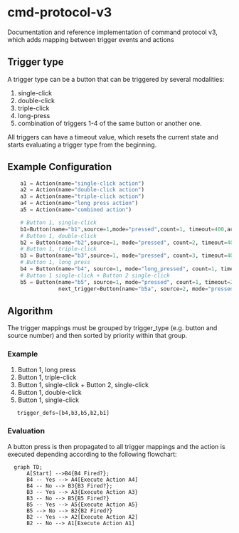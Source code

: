 # cmd-protocol-v3

Documentation and reference implementation of command protocol v3, which adds mapping between trigger events and actions

## Trigger type

A trigger type can be a button that can be triggered by several modalities:

1. single-click
2. double-click
3. triple-click
4. long-press
5. combination of triggers 1-4 of the same button or another one.

All triggers can have a timeout value, which resets the current state and starts evaluating a trigger type from the beginning.

## Example Configuration

```python
    a1 = Action(name="single-click action")
    a2 = Action(name="double-click action")
    a3 = Action(name="triple-click action")
    a4 = Action(name="long press action")
    a5 = Action(name="combined action")

    # Button 1, single-click
    b1=Button(name="b1",source=1,mode="pressed",count=1, timeout=400,action=a1)
    # Button 1, double-click
    b2 = Button(name="b2",source=1, mode="pressed", count=2, timeout=400, action=a2)
    # Button 1, triple-click
    b3 = Button(name="b3",source=1, mode="pressed", count=3, timeout=400, action=a3)
    # Button 1, long press
    b4 = Button(name="b4", source=1, mode="long_pressed", count=1, timeout=600, duration=100, action=a4)
    # Button 1 single-click + Button 2 single-click
    b5 = Button(name="b5", source=1, mode="pressed", count=1, timeout=200,
                next_trigger=Button(name="b5a", source=2, mode="pressed", count=1, timeout=200, action=a5)
```
## Algorithm

The trigger mappings must be grouped by trigger_type (e.g. button and source number) and then sorted by priority within that group.

### Example

1. Button 1, long press
2. Button 1, triple-click
3. Button 1, single-click + Button 2, single-click
4. Button 1, double-click
5. Button 1, single-click

```python
   trigger_defs=[b4,b3,b5,b2,b1]
```

### Evaluation

A button press is then propagated to all trigger mappings and the action is executed depending according to the following flowchart:

```mermaid
  graph TD;
      A[Start] -->B4{B4 Fired?};
      B4 -- Yes --> A4[Execute Action A4]
      B4 -- No --> B3{B3 Fired?};
      B3 -- Yes --> A3{Execute Action A3}
      B3 -- No --> B5{B5 Fired?}
      B5 -- Yes --> A5{Execute Action A5}
      B5 --> No --> B2{B2 Fired?}
      B2 -- Yes --> A2[Execute Action A2]
      B2 -- No --> A1[Execute Action A1]
```
